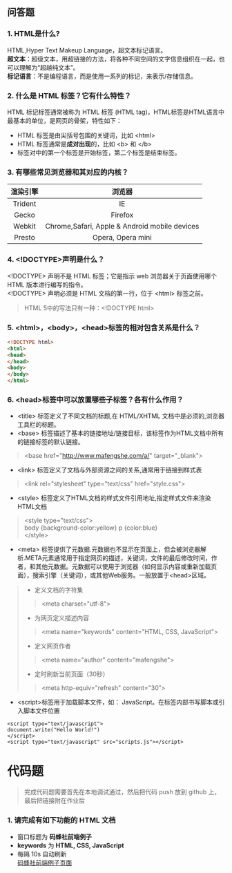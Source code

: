 ## 问答题
### 1. HTML是什么?  
HTML,Hyper Text Makeup Language，超文本标记语言。  
**超文本**：超级文本，用超链接的方法，将各种不同空间的文字信息组织在一起，也可以理解为“超越纯文本”。  
**标记语言**：不是编程语言，而是使用一系列的标记，来表示/存储信息。
### 2. 什么是 HTML 标签？它有什么特性？
HTML 标记标签通常被称为 HTML 标签 (HTML tag)，HTML标签是HTML语言中最基本的单位，是网页的骨架，特性如下：
* HTML 标签是由尖括号包围的关键词，比如 &lt;html>
* HTML 标签通常是**成对出现**的，比如 &lt;b> 和 &lt;/b>
* 标签对中的第一个标签是开始标签，第二个标签是结束标签。
### 3. 有哪些常见浏览器和其对应的内核？  
渲染引擎 | 浏览器
:-: | :-:  
Trident |	IE  
Gecko |	Firefox  
Webkit |	Chrome,Safari, Apple & Android   mobile devices
Presto |	Opera, Opera mini
### 4. &lt;!DOCTYPE>声明是什么？
&lt;!DOCTYPE> 声明不是 HTML 标签；它是指示 web 浏览器关于页面使用哪个 HTML 版本进行编写的指令。  
&lt;!DOCTYPE> 声明必须是 HTML 文档的第一行，位于 &lt;html> 标签之前。  
>HTML 5中的写法只有一种：&lt;!DOCTYPE html>
### 5. &lt;html>，&lt;body>，&lt;head>标签的相对包含关系是什么？
``` html
<!DOCTYPE html>
<html>
<head>
</head>
<body>
</body>
</html>
```
### 6. &lt;head>标签中可以放置哪些子标签？各有什么作用？

* &lt;title> 标签定义了不同文档的标题,在 HTML/XHTML 文档中是必须的,浏览器工具栏的标题。
* &lt;base> 标签描述了基本的链接地址/链接目标，该标签作为HTML文档中所有的链接标签的默认链接。
>&lt;base href="http://www.mafengshe.com/a/" target="_blank">
* &lt;link> 标签定义了文档与外部资源之间的关系,通常用于链接到样式表
>&lt;link rel="stylesheet" type="text/css" href="style.css">
* &lt;style> 标签定义了HTML文档的样式文件引用地址,指定样式文件来渲染HTML文档
>&lt;style type="text/css">  
  body {background-color:yellow}
  p {color:blue}  
  &lt;/style>
* &lt;meta> 标签提供了元数据.元数据也不显示在页面上，但会被浏览器解析.META元素通常用于指定网页的描述，关键词，文件的最后修改时间，作者，和其他元数据。元数据可以使用于浏览器（如何显示内容或重新加载页面），搜索引擎（关键词），或其他Web服务。一般放置于&lt;head>区域。
>* 定义文档的字符集
>>&lt;meta charset="utf-8">  
>* 为网页定义描述内容
>>&lt;meta name="keywords" content="HTML, CSS, JavaScript">  
>* 定义网页作者
>>&lt;meta name="author" content="mafengshe">  
>* 定时刷新当前页面（30秒）
>>&lt;meta http-equiv="refresh" content="30">
* &lt;script>标签用于加载脚本文件，如： JavaScript。在标签内部书写脚本或引入脚本文件位置
```
<script type="text/javascript">
document.write("Hello World!")
</script>
<script type="text/javascript" src="scripts.js"></script>
```
# 代码题
>完成代码题需要首先在本地调试通过，然后把代码 push 放到 github 上，最后把链接附在作业后
### 1. 请完成有如下功能的 HTML 文档
* 窗口标题为 **码蜂社前端例子**
* **keywords** 为 **HTML, CSS, JavaScript**
* 每隔 10s 自动刷新  
[码蜂社前端例子页面](https://zhouxv.github.io/mfs-homework/2.HTML%E7%BB%93%E6%9E%84/%E7%A0%81%E8%9C%82%E7%A4%BE%E5%89%8D%E7%AB%AF%E4%BE%8B%E5%AD%90.html)
